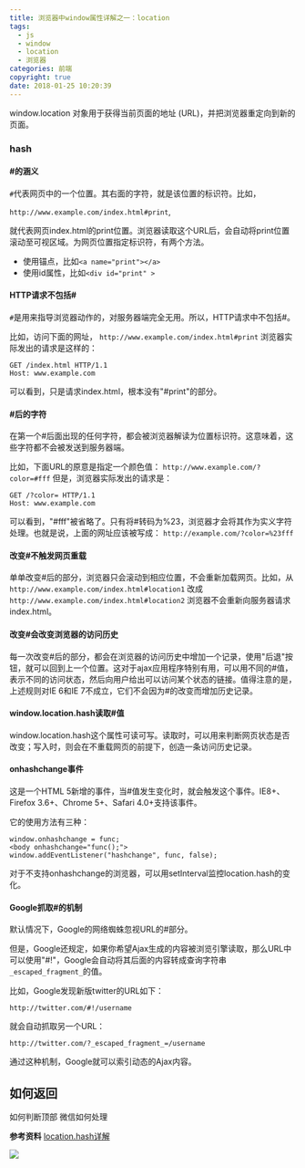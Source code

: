 ```yaml
---
title: 浏览器中window属性详解之一：location
tags:
  - js
  - window
  - location
  - 浏览器
categories: 前端
copyright: true
date: 2018-01-25 10:20:39
---
```

window.location 对象用于获得当前页面的地址 (URL)，并把浏览器重定向到新的页面。
<!--more-->

### hash
#### #的涵义

`#`代表网页中的一个位置。其右面的字符，就是该位置的标识符。比如，

`http://www.example.com/index.html#print`,

就代表网页index.html的print位置。浏览器读取这个URL后，会自动将print位置滚动至可视区域。为网页位置指定标识符，有两个方法。
* 使用锚点，比如`<a name="print"></a>`
* 使用id属性，比如`<div id="print" >`

#### HTTP请求不包括#
`#`是用来指导浏览器动作的，对服务器端完全无用。所以，HTTP请求中不包括#。

比如，访问下面的网址，
`http://www.example.com/index.html#print`
浏览器实际发出的请求是这样的：
```
GET /index.html HTTP/1.1
Host: www.example.com
```
可以看到，只是请求index.html，根本没有"#print"的部分。

#### #后的字符

在第一个#后面出现的任何字符，都会被浏览器解读为位置标识符。这意味着，这些字符都不会被发送到服务器端。

比如，下面URL的原意是指定一个颜色值：
`http://www.example.com/?color=#fff`
但是，浏览器实际发出的请求是：
```
GET /?color= HTTP/1.1
Host: www.example.com
```
可以看到，"#fff"被省略了。只有将#转码为%23，浏览器才会将其作为实义字符处理。也就是说，上面的网址应该被写成：
`http://example.com/?color=%23fff`

#### 改变#不触发网页重载
单单改变#后的部分，浏览器只会滚动到相应位置，不会重新加载网页。比如，从　
`http://www.example.com/index.html#location1`
改成
`http://www.example.com/index.html#location2`
浏览器不会重新向服务器请求index.html。

#### 改变#会改变浏览器的访问历史
每一次改变#后的部分，都会在浏览器的访问历史中增加一个记录，使用"后退"按钮，就可以回到上一个位置。这对于ajax应用程序特别有用，可以用不同的#值，表示不同的访问状态，然后向用户给出可以访问某个状态的链接。值得注意的是，上述规则对IE 6和IE 7不成立，它们不会因为#的改变而增加历史记录。

#### window.location.hash读取#值
window.location.hash这个属性可读可写。读取时，可以用来判断网页状态是否改变；写入时，则会在不重载网页的前提下，创造一条访问历史记录。

#### onhashchange事件
这是一个HTML 5新增的事件，当#值发生变化时，就会触发这个事件。IE8+、Firefox 3.6+、Chrome 5+、Safari 4.0+支持该事件。

它的使用方法有三种：
```
window.onhashchange = func;
<body onhashchange="func();">
window.addEventListener("hashchange", func, false);
```
对于不支持onhashchange的浏览器，可以用setInterval监控location.hash的变化。

#### Google抓取#的机制
默认情况下，Google的网络蜘蛛忽视URL的#部分。

但是，Google还规定，如果你希望Ajax生成的内容被浏览引擎读取，那么URL中可以使用"#!"，Google会自动将其后面的内容转成查询字符串`_escaped_fragment_`的值。

比如，Google发现新版twitter的URL如下：

`http://twitter.com/#!/username`

就会自动抓取另一个URL：

`http://twitter.com/?_escaped_fragment_=/username`

通过这种机制，Google就可以索引动态的Ajax内容。

## 如何返回
如何判断顶部
微信如何处理


**参考资料**
[location.hash详解](http://blog.csdn.net/baidu_31333625/article/details/54288223)

![](http://img.hb.aicdn.com/6ea4b2567fdde276653a78a0dd051f658789146ef831-QMJ9Tm_fw658)
